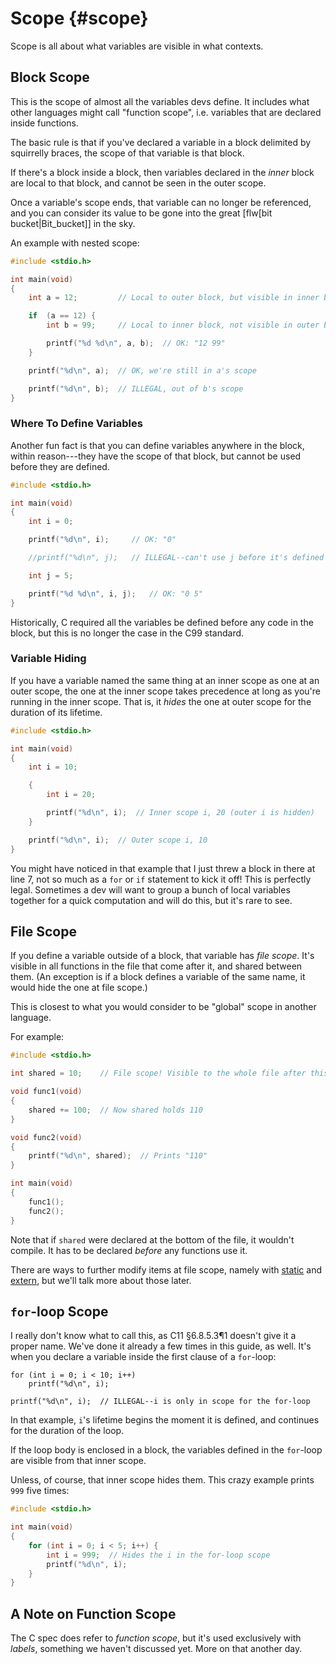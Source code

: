 <!-- Beej's guide to C

# vim: ts=4:sw=4:nosi:et:tw=72
-->

# Scope {#scope}

Scope is all about what variables are visible in what contexts.

## Block Scope

This is the scope of almost all the variables devs define. It includes
what other languages might call "function scope", i.e. variables that
are declared inside functions.

The basic rule is that if you've declared a variable in a block
delimited by squirrelly braces, the scope of that variable is that
block.

If there's a block inside a block, then variables declared in the
_inner_ block are local to that block, and cannot be seen in the outer
scope.

Once a variable's scope ends, that variable can no longer be referenced,
and you can consider its value to be gone into the great [flw[bit
bucket|Bit_bucket]] in the sky.

An example with nested scope:

``` {.c .numberLines}
#include <stdio.h>

int main(void)
{
    int a = 12;         // Local to outer block, but visible in inner block

    if  (a == 12) {
        int b = 99;     // Local to inner block, not visible in outer block

        printf("%d %d\n", a, b);  // OK: "12 99"
    }

    printf("%d\n", a);  // OK, we're still in a's scope

    printf("%d\n", b);  // ILLEGAL, out of b's scope
}
```

### Where To Define Variables

Another fun fact is that you can define variables anywhere in the
block, within reason---they have the scope of that block, but cannot be
used before they are defined.

``` {.c .numberLines}
#include <stdio.h>

int main(void)
{
    int i = 0;

    printf("%d\n", i);     // OK: "0"

    //printf("%d\n", j);   // ILLEGAL--can't use j before it's defined

    int j = 5;

    printf("%d %d\n", i, j);   // OK: "0 5"
}
```

Historically, C required all the variables be defined before any code in
the block, but this is no longer the case in the C99 standard.

### Variable Hiding

If you have a variable named the same thing at an inner scope as one at
an outer scope, the one at the inner scope takes precedence at long as
you're running in the inner scope. That is, it _hides_ the one at outer
scope for the duration of its lifetime.

``` {.c .numberLines}
#include <stdio.h>

int main(void)
{
    int i = 10;

    {
        int i = 20;

        printf("%d\n", i);  // Inner scope i, 20 (outer i is hidden)
    }

    printf("%d\n", i);  // Outer scope i, 10
}
```

You might have noticed in that example that I just threw a block in
there at line 7, not so much as a `for` or `if` statement to kick it
off! This is perfectly legal. Sometimes a dev will want to group a bunch
of local variables together for a quick computation and will do this,
but it's rare to see.

## File Scope

If you define a variable outside of a block, that variable has _file
scope_. It's visible in all functions in the file that come after it,
and shared between them. (An exception is if a block defines a variable
of the same name, it would hide the one at file scope.)

This is closest to what you would consider to be "global" scope in
another language.

For example:

``` {.c .numberLines}
#include <stdio.h>

int shared = 10;    // File scope! Visible to the whole file after this!

void func1(void)
{
    shared += 100;  // Now shared holds 110
}

void func2(void)
{
    printf("%d\n", shared);  // Prints "110"
}

int main(void)
{
    func1();
    func2();
}
```

Note that if `shared` were declared at the bottom of the file, it
wouldn't compile. It has to be declared _before_ any functions use it.

There are ways to further modify items at file scope, namely with
[static](#static) and [extern](#extern), but we'll talk more about those
later.

## `for`-loop Scope

I really don't know what to call this, as C11 §6.8.5.3¶1 doesn't give it
a proper name. We've done it already a few times in this guide, as well.
It's when you declare a variable inside the first clause of a
`for`-loop:

``` {.c}
for (int i = 0; i < 10; i++)
    printf("%d\n", i);

printf("%d\n", i);  // ILLEGAL--i is only in scope for the for-loop
```

In that example, `i`'s lifetime begins the moment it is defined, and
continues for the duration of the loop.

If the loop body is enclosed in a block, the variables defined in the
`for`-loop are visible from that inner scope. 

Unless, of course, that inner scope hides them. This crazy example
prints `999` five times:

``` {.c .numberLines}
#include <stdio.h>

int main(void)
{
    for (int i = 0; i < 5; i++) {
        int i = 999;  // Hides the i in the for-loop scope
        printf("%d\n", i);
    }
}
```

## A Note on Function Scope

The C spec does refer to _function scope_, but it's used exclusively
with _labels_, something we haven't discussed yet. More on that another
day.

